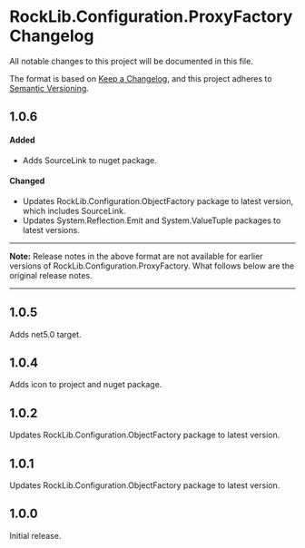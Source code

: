 # RockLib.Configuration.ProxyFactory Changelog

All notable changes to this project will be documented in this file.

The format is based on [Keep a Changelog](https://keepachangelog.com/en/1.0.0/),
and this project adheres to [Semantic Versioning](https://semver.org/spec/v2.0.0.html).

## 1.0.6

#### Added

- Adds SourceLink to nuget package.

#### Changed

- Updates RockLib.Configuration.ObjectFactory package to latest version, which includes SourceLink.
- Updates System.Reflection.Emit and System.ValueTuple packages to latest versions.

----

**Note:** Release notes in the above format are not available for earlier versions of
RockLib.Configuration.ProxyFactory. What follows below are the original release notes.

----

## 1.0.5

Adds net5.0 target.

## 1.0.4

Adds icon to project and nuget package.

## 1.0.2

Updates RockLib.Configuration.ObjectFactory package to latest version.

## 1.0.1

Updates RockLib.Configuration.ObjectFactory package to latest version.

## 1.0.0

Initial release.
